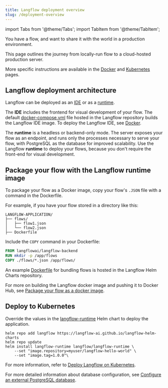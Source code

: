 ```yaml
---
title: Langflow deployment overview
slug: /deployment-overview
---
```


import Tabs from '@theme/Tabs';
import TabItem from '@theme/TabItem';

You have a flow, and want to share it with the world in a production environment.

This page outlines the journey from locally-run flow to a cloud-hosted production server.

More specific instructions are available in the [Docker](/deployment-docker) and [Kubernetes](/deployment-kubernetes) pages.

## Langflow deployment architecture

Langflow can be deployed as an [IDE](https://github.com/langflow-ai/langflow-helm-charts/tree/main/charts/langflow-ide) or as a [runtime](https://github.com/langflow-ai/langflow-helm-charts/tree/main/charts/langflow-runtime).

The **IDE** includes the frontend for visual development of your flow. The default [docker-compose.yml](https://github.com/langflow-ai/langflow/blob/main/docker_example/docker-compose.yml) file hosted in the Langflow repository builds the Langflow IDE image. To deploy the Langflow IDE, see [Docker](/deployment-docker).

The **runtime** is a headless or backend-only mode. The server exposes your flow as an endpoint, and runs only the processes necessary to serve your flow, with PostgreSQL as the database for improved scalability. Use the Langflow **runtime** to deploy your flows, because you don't require the front-end for visual development.

## Package your flow with the Langflow runtime image

To package your flow as a Docker image, copy your flow's `.JSON` file with a command in the Dockerfile.

For example, if you have your flow stored in a directory like this:

```text
LANGFLOW-APPLICATION/
├── flows/
│   ├── flow1.json
│   └── flow2.json
├── Dockerfile
```

Include the `COPY` command in your Dockerfile:

```dockerfile
FROM langflowai/langflow-backend
RUN mkdir -p /app/flows
COPY ./flows/*.json /app/flows/
```

An example [Dockerfile](https://github.com/langflow-ai/langflow-helm-charts/blob/main/examples/langflow-runtime/docker/Dockerfile) for bundling flows is hosted in the Langflow Helm Charts repository.

For more on building the Langflow docker image and pushing it to Docker Hub, see [Package your flow as a docker image](/deployment-docker#package-your-flow-as-a-docker-image).

## Deploy to Kubernetes

Override the values in the [langflow-runtime](https://github.com/langflow-ai/langflow-helm-charts/blob/main/charts/langflow-runtime/Chart.yaml) Helm chart to deploy the application.

```text
helm repo add langflow https://langflow-ai.github.io/langflow-helm-charts
helm repo update
helm install langflow-runtime langflow/langflow-runtime \
    --set "image.repository=myuser/langflow-hello-world" \
    --set "image.tag=1.0.0"\
```

For more information, refer to [Deploy Langflow on Kubernetes](/deployment-kubernetes).

For more detailed information about database configuration, see [Configure an external PostgreSQL database](/configuration-custom-database).





